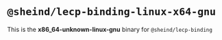 # `@sheind/lecp-binding-linux-x64-gnu`

This is the **x86_64-unknown-linux-gnu** binary for `@sheind/lecp-binding`
